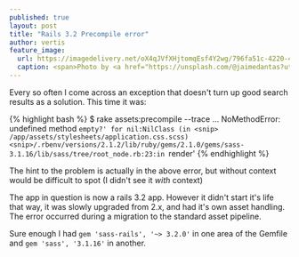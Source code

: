 ```yaml
---
published: true
layout: post
title: "Rails 3.2 Precompile error"
author: vertis
feature_image:
  url: https://imagedelivery.net/oX4qJVfXHjtomqEsf4Y2wg/796fa51c-4220-487a-0cb4-f843ba849e00/w=800
  caption: <span>Photo by <a href="https://unsplash.com/@jaimedantas?utm_source=unsplash&amp;utm_medium=referral&amp;utm_content=creditCopyText">Jaime Dantas</a> on <a href="https://unsplash.com/s/photos/ruby-on-rails?utm_source=unsplash&amp;utm_medium=referral&amp;utm_content=creditCopyText">Unsplash</a></span>
---
```


Every so often I come across an exception that doesn't turn up good search results as a solution. This time it was:

{% highlight bash %}
$ rake assets:precompile --trace
...
NoMethodError: undefined method `empty?' for nil:NilClass
  (in <snip> /app/assets/stylesheets/application.css.scss)
<snip>/.rbenv/versions/2.1.2/lib/ruby/gems/2.1.0/gems/sass-3.1.16/lib/sass/tree/root_node.rb:23:in `render'
{% endhighlight %}

<!--more-->

The hint to the problem is actually in the above error, but without context would be difficult to spot (I didn't see it *with* context)

The app in question is now a rails 3.2 app. However it didn't start it's life that way, it was slowly upgraded from 2.x, and had it's own asset handling. The error occurred during a migration to the standard asset pipeline.

Sure enough I had `gem 'sass-rails', '~> 3.2.0'` in one area of the Gemfile and `gem 'sass', '3.1.16'` in another.
